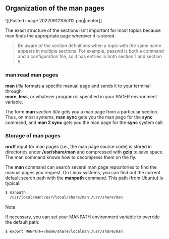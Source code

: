## Organization of the man pages
![[Pasted image 20220912105312.png|center]]

The exact structure of the sections isn’t important for most topics because man finds the appropriate page wherever it is stored.

> Be aware of the section definitions when a topic with the same name appears in multiple sections. For example, passwd is both a command and a configuration file, so it has entries in both section 1 and section 5.

### man:read man pages
**man** *title* formats a specific manual page and sends it to your terminal through  
**more**, **less**, or whatever program is specified in your PAGER environment variable.

The form **man** *section title* gets you a man page from a particular section. Thus, on most systems, **man sync** gets you the man page for the **sync** command, and **man 2 sync** gets you the man page for the **sync** system call.

### Storage of man pages

**nroff** input for man pages (i.e., the man page source code) is stored in directories under **/usr/share/man** and compressed with **gzip** to save space. The man command knows how to decompress them on the fly.

The **man** command can search several man page repositories to find the manual pages you request. On Linux systems, you can find out the current default search path with the **manpath** command. This path (from Ubuntu) is typical:

```bash
$ manpath 
  /usr/local/man:/usr/local/share/man:/usr/share/man
```

>[!note]
>If necessary, you can set your MANPATH environment variable to override the default path: 
>```bash
>$ export MANPATH=/home/share/localman:/usr/share/man
>```
